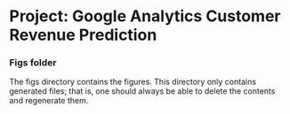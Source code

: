 # Project: Google Analytics Customer Revenue Prediction 


### Figs folder

The figs directory contains the figures. This directory only contains generated files; that is, one should always be able to delete the contents and regenerate them.

